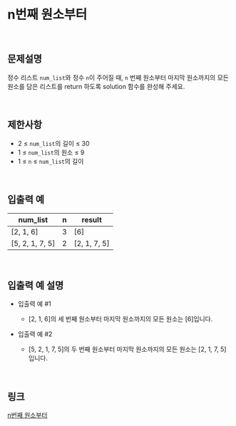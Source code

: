 # n번째 원소부터

<br>

## 문제설명
정수 리스트 `num_list`와 정수 `n`이 주어질 때, `n` 번째 원소부터 마지막 원소까지의 모든 원소를 담은 리스트를 return 하도록 solution 함수를 완성해 주세요.

<br>

## 제한사항
- 2 ≤ `num_list`의 길이 ≤ 30
- 1 ≤ `num_list`의 원소 ≤ 9
- 1 ≤ `n` ≤ `num_list`의 길이

<br>

## 입출력 예
| num_list | n | result |
|---|---|---|
| [2, 1, 6] | 3 | [6] |
| [5, 2, 1, 7, 5] | 2 | [2, 1, 7, 5] |

<br>

## 입출력 예 설명
- 입출력 예 #1
    - [2, 1, 6]의 세 번째 원소부터 마지막 원소까지의 모든 원소는 [6]입니다.

- 입출력 예 #2
    - [5, 2, 1, 7, 5]의 두 번째 원소부터 마지막 원소까지의 모든 원소는 [2, 1, 7, 5]입니다.

<br>

## 링크
[n번째 원소부터](https://school.programmers.co.kr/learn/courses/30/lessons/181892)
